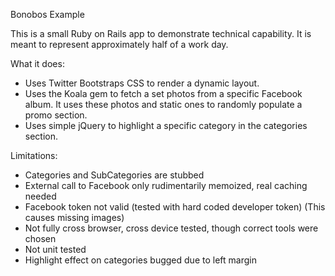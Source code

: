 Bonobos Example

This is a small Ruby on Rails app to demonstrate technical capability.
It is meant to represent approximately half of a work day.

What it does:
  - Uses Twitter Bootstraps CSS to render a dynamic layout.
  - Uses the Koala gem to fetch a set photos from a specific Facebook album.   It uses these photos and static ones to randomly populate a promo section.
  - Uses simple jQuery to highlight a specific category in the categories section.
  
Limitations:
  - Categories and SubCategories are stubbed
  - External call to Facebook only rudimentarily memoized, real caching needed
  - Facebook token not valid (tested with hard coded developer token) (This causes missing images)
  - Not fully cross browser, cross device tested, though correct tools were chosen
  - Not unit tested
  - Highlight effect on categories bugged due to left margin

